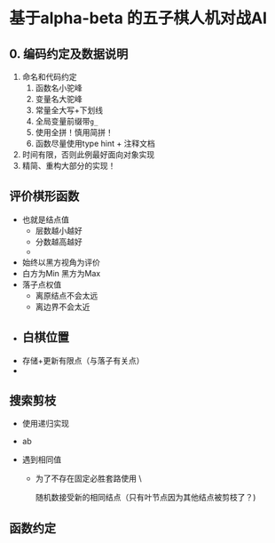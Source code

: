 # 基于alpha-beta 的五子棋人机对战AI

## 0. 编码约定及数据说明
1. 命名和代码约定
   1. 函数名小驼峰
   2. 变量名大驼峰
   3. 常量全大写+下划线
   4. 全局变量前缀带`g_`
   5. 使用全拼！慎用简拼！
   6. 函数尽量使用type hint + 注释文档
2. 时间有限，否则此例最好面向对象实现
3. 精简、重构大部分的实现！

## 评价棋形函数

- 也就是结点值
  - 层数越小越好
  - 分数越高越好
  - 
- 始终以黑方视角为评价
- 白方为Min 黑方为Max
- 落子点权值
  - 离原结点不会太远
  - 离边界不会太近
- 白棋位置
  - 
- 存储+更新有限点（与落子有关点）
- 

## 搜索剪枝

- 使用递归实现

- ab

- 遇到相同值

  - 为了不存在固定必胜套路使用 \ 

    随机数接受新的相同结点（只有叶节点因为其他结点被剪枝了？)

## 函数约定